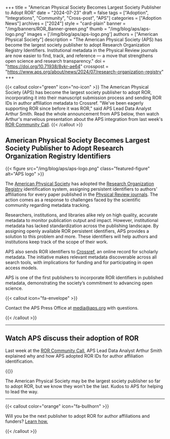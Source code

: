 +++ 
title = "American Physical Society Becomes Largest Society Publisher to Adopt ROR" 
date = "2024-07-23" 
draft = false 
tags = ["Adoption", "Integrations", "Community", "Cross-post", "APS"] 
categories = ["Adoption News"] 
archives = ["2024"]
style = "card-plain" 
banner = "/img/banners/ROR_Banner-green.png"
thumb = "/img/blog/aps/aps-logo.png" 
images = ['/img/blog/aps/aps-logo.png']
authors = ["American Physical Society"] 
description = "The American Physical Society (APS) has become the largest society publisher to adopt Research Organization Registry Identifiers. Institutional metadata in the Physical Review journals are now easier to find, track, and reference — a move that strengthens open science and research transparency."
doi = "https://doi.org/10.71938/8vkr-ae64"
crosspost = "https://www.aps.org/about/news/2024/07/research-organization-registry"
+++ 

{{< callout color="green" icon="no-icon" >}} 
The American Physical Society (APS) has become the largest society publisher to adopt ROR, incorporating it into their manuscript submission process and sending ROR IDs in author affiliation metadata to Crossref. "We've been eagerly supporting ROR since before it was ROR," said APS Lead Data Analyst Arthur Smith. Read the whole announcement from APS below, then watch Arthur's marvelous presentation about the APS integration from last week's [ROR Community Call](/events/2024-07-16-ror-community-call). 
{{< /callout >}} 

## American Physical Society Becomes Largest Society Publisher to Adopt Research Organization Registry Identifiers

{{< figure src="/img/blog/aps/aps-logo.png" class="featured-figure" alt="APS logo" >}}

The [American Physical Society](https://www.aps.org/homepage-launch) has adopted the [Research Organization Registry](https://ror.org) identification system, assigning persistent identifiers to authors' affiliations for every paper published in the [Physical Review journals](http://journals.aps.org). The action comes as a response to challenges faced by the scientific community regarding metadata tracking.

Researchers, institutions, and libraries alike rely on high quality, accurate metadata to monitor publication output and impact. However, institutional metadata has lacked standardization across the publishing landscape. By assigning openly available ROR persistent identifiers, APS provides a solution to this problem and more. These identifiers will help authors and institutions keep track of the scope of their work.

APS also sends ROR identifiers to [Crossref](https://crossref.org), an online record for scholarly metadata. The initiative makes relevant metadata discoverable across all search tools, with implications for funding and for participating in open access models.

APS is one of the first publishers to incorporate ROR identifiers in published metadata, demonstrating the society’s commitment to advancing open science.

{{< callout icon="fa-envelope" >}} 

Contact the APS Press Office at media@aps.org with questions. 

{{< /callout >}} 

--- 

## Watch APS discuss their adoption of ROR 

Last week at the [ROR Community Call](/events/2024-07-16-ror-community-call), APS Lead Data Analyst Arthur Smith explained why and how APS adopted ROR IDs for author affiliation identification. 

{{<youtube id="qH1JXbAxbYU" title="Featured ROR integrator American Physical Society" class="blog-video" >}}

The American Physical Society may be the largest society publisher so far to adopt ROR, but we know they won't be the last. Kudos to APS for helping to lead the way. 

--- 

{{< callout color="orange" icon="fa-bullhorn" >}} 

Will you be the next publisher to adopt ROR for author affiliations and funders? [Learn how.](https://ror.readme.io/v2/docs/)

{{< /callout >}}




